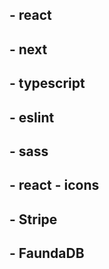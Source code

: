 ## - react
## - next
## - typescript
## - eslint
## - sass
## - react - icons
## - Stripe
## - FaundaDB


